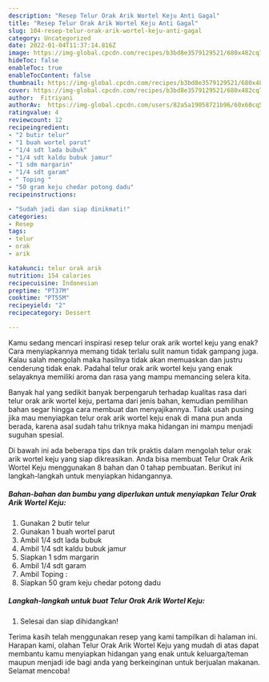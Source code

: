 ```yaml
---
description: "Resep Telur Orak Arik Wortel Keju Anti Gagal"
title: "Resep Telur Orak Arik Wortel Keju Anti Gagal"
slug: 104-resep-telur-orak-arik-wortel-keju-anti-gagal
category: Uncategorized
date: 2022-01-04T11:37:14.816Z
image: https://img-global.cpcdn.com/recipes/b3bd8e3579129521/680x482cq70/telur-orak-arik-wortel-keju-foto-resep-utama.jpg
hideToc: false
enableToc: true
enableTocContent: false
thumbnail: https://img-global.cpcdn.com/recipes/b3bd8e3579129521/680x482cq70/telur-orak-arik-wortel-keju-foto-resep-utama.jpg
cover: https://img-global.cpcdn.com/recipes/b3bd8e3579129521/680x482cq70/telur-orak-arik-wortel-keju-foto-resep-utama.jpg
author:  Fitriyani
authorAv:  https://img-global.cpcdn.com/users/82a5a19058721b96/60x60cq50/avatar.jpg
ratingvalue: 4
reviewcount: 12
recipeingredient:
- "2 butir telur"
- "1 buah wortel parut"
- "1/4 sdt lada bubuk"
- "1/4 sdt kaldu bubuk jamur"
- "1 sdm margarin"
- "1/4 sdt garam"
- " Toping "
- "50 gram keju chedar potong dadu"
recipeinstructions:

- "Sudah jadi dan siap dinikmati!"
categories:
- Resep
tags:
- telur
- orak
- arik

katakunci: telur orak arik 
nutrition: 154 calories
recipecuisine: Indonesian
preptime: "PT37M"
cooktime: "PT55M"
recipeyield: "2"
recipecategory: Dessert

---
```



Kamu sedang mencari inspirasi resep telur orak arik wortel keju yang enak? Cara menyiapkannya memang tidak terlalu sulit namun tidak gampang juga. Kalau salah mengolah maka hasilnya tidak akan memuaskan dan justru cenderung tidak enak. Padahal telur orak arik wortel keju yang enak selayaknya memiliki aroma dan rasa yang mampu memancing selera kita.




Banyak hal yang sedikit banyak berpengaruh terhadap kualitas rasa dari telur orak arik wortel keju, pertama dari jenis bahan, kemudian pemilihan bahan segar hingga cara membuat dan menyajikannya. Tidak usah pusing jika mau menyiapkan telur orak arik wortel keju enak di mana pun anda berada, karena asal sudah tahu triknya maka hidangan ini mampu menjadi suguhan spesial.


Di bawah ini ada beberapa tips dan trik praktis dalam mengolah telur orak arik wortel keju yang siap dikreasikan. Anda bisa membuat Telur Orak Arik Wortel Keju menggunakan 8 bahan dan 0 tahap pembuatan. Berikut ini langkah-langkah untuk menyiapkan hidangannya.

<!--inarticleads1-->

##### Bahan-bahan dan bumbu yang diperlukan untuk menyiapkan Telur Orak Arik Wortel Keju:

1. Gunakan 2 butir telur
1. Gunakan 1 buah wortel parut
1. Ambil 1/4 sdt lada bubuk
1. Ambil 1/4 sdt kaldu bubuk jamur
1. Siapkan 1 sdm margarin
1. Ambil 1/4 sdt garam
1. Ambil  Toping :
1. Siapkan 50 gram keju chedar potong dadu




<!--inarticleads2-->

##### Langkah-langkah untuk buat Telur Orak Arik Wortel Keju:


1. Selesai dan siap dihidangkan!



Terima kasih telah menggunakan resep yang kami tampilkan di halaman ini. Harapan kami, olahan Telur Orak Arik Wortel Keju yang mudah di atas dapat membantu kamu menyiapkan hidangan yang enak untuk keluarga/teman maupun menjadi ide bagi anda yang berkeinginan untuk berjualan makanan. Selamat mencoba!
